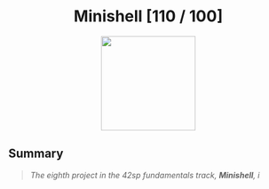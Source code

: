 <div align="center"><h1>Minishell [110 / 100]</h1></div>

<div align="center">
   <a href="https://github.com/ArthurSobreira/42_push_swap" target="_blank">
      <img height=170 src="https://github.com/ayogun/42-project-badges/blob/main/badges/minishellm.png" hspace = "10">
   </a>
</div>

## Summary

> <i>The eighth project in the 42sp fundamentals track, <strong>Minishell</strong>, i

<br>
